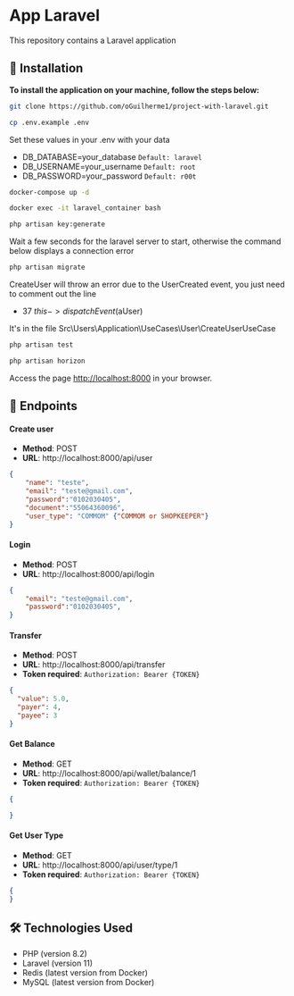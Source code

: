 # App Laravel

This repository contains a Laravel application

## 🚀 Installation

**To install the application on your machine, follow the steps below:**

```bash
git clone https://github.com/oGuilherme1/project-with-laravel.git
```

```bash
cp .env.example .env
```
Set these values ​​in your .env with your data
- DB_DATABASE=your_database `Default: laravel`
- DB_USERNAME=your_username `Default: root`
- DB_PASSWORD=your_password `Default: r00t`

```bash
docker-compose up -d
```

```bash
docker exec -it laravel_container bash
```

```bash
php artisan key:generate
```

Wait a few seconds for the laravel server to start, otherwise the command below displays a connection error

```bash
php artisan migrate
```
CreateUser will throw an error due to the UserCreated event, you just need to comment out the line

- 37 $this->dispatchEvent($aUser)

It's in the file Src\Users\Application\UseCases\User\CreateUserUseCase 

```bash
php artisan test
```

```bash
php artisan horizon
```

Access the page [http://localhost:8000](http://localhost:8000) in your browser.

## 📡 Endpoints 

#### Create user

- **Method**: POST
- **URL**: http://localhost:8000/api/user

```json
{
	"name": "teste",
	"email": "teste@gmail.com",
	"password":"0102030405",
	"document":"55064360096",
	"user_type": "COMMOM" {"COMMOM or SHOPKEEPER"}
}
```

#### Login

- **Method**: POST
- **URL**: http://localhost:8000/api/login

```json
{
	"email": "teste@gmail.com",
	"password":"0102030405",
}
```

#### Transfer

- **Method**: POST
- **URL**: http://localhost:8000/api/transfer
- **Token required**: `Authorization: Bearer {TOKEN}`

```json
{
  "value": 5.0,
  "payer": 4,
  "payee": 3
}
```


#### Get Balance 

- **Method**: GET
- **URL**: http://localhost:8000/api/wallet/balance/1
- **Token required**: `Authorization: Bearer {TOKEN}`

```json
{

}
```

#### Get User Type

- **Method**: GET
- **URL**: http://localhost:8000/api/user/type/1
- **Token required**: `Authorization: Bearer {TOKEN}`

```json
{
}
```

## 🛠️ Technologies Used

- PHP (version 8.2)
- Laravel (version 11)
- Redis (latest version from Docker)
- MySQL (latest version from Docker)
